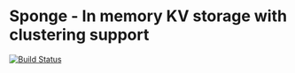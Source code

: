 Sponge - In memory KV storage with clustering support
=====================================================

[![Build Status](https://secure.travis-ci.org/ates/sponge.png)](http://travis-ci.org/ates/sponge)